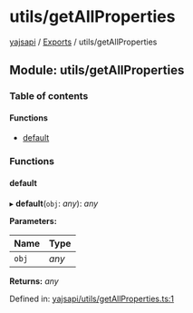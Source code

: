 # utils/getAllProperties

[yajsapi](https://github.com/golemfactory/yagna-docs/tree/1b9d66c57da52a346eb2988dcfe9aa00d2f3d587/yajsapi/README.md) / [Exports](https://github.com/golemfactory/yagna-docs/tree/1b9d66c57da52a346eb2988dcfe9aa00d2f3d587/yajsapi/modules.md) / utils/getAllProperties

## Module: utils/getAllProperties

### Table of contents

#### Functions

* [default](utils_getallproperties.md#default)

### Functions

#### default

▸ **default**\(`obj`: _any_\): _any_

**Parameters:**

| Name | Type |
| :--- | :--- |
| `obj` | _any_ |

**Returns:** _any_

Defined in: [yajsapi/utils/getAllProperties.ts:1](https://github.com/golemfactory/yajsapi/blob/0a8d8c8/yajsapi/utils/getAllProperties.ts#L1)

